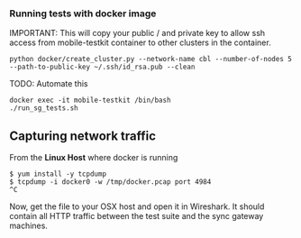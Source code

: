 ### Running tests with docker image

IMPORTANT: This will copy your public / and private key to allow ssh access from mobile-testkit container to other clusters in the container.

```
python docker/create_cluster.py --network-name cbl --number-of-nodes 5 --path-to-public-key ~/.ssh/id_rsa.pub --clean
```

TODO: Automate this
```
docker exec -it mobile-testkit /bin/bash
./run_sg_tests.sh
```


## Capturing network traffic

From the **Linux Host** where docker is running

```
$ yum install -y tcpdump
$ tcpdump -i docker0 -w /tmp/docker.pcap port 4984
^C
```

Now, get the file to your OSX host and open it in Wireshark.  It should contain all HTTP traffic between the test suite and the sync gateway machines.
